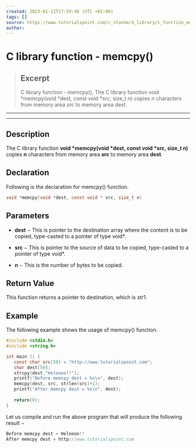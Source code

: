 ```yaml
---
created: 2023-01-12T17:59:48 (UTC +01:00)
tags: []
source: https://www.tutorialspoint.com/c_standard_library/c_function_memcpy.htm
author: 
---
```


# C library function - memcpy()

> ## Excerpt
> C library function - memcpy(),  The C library function void *memcpy(void *dest, const void *src, size_t n) copies n characters from memory area src to memory area dest.

---
---

  

## Description

The C library function **void \*memcpy(void \*dest, const void \*src, size\_t n)** copies **n** characters from memory area **src** to memory area **dest**.

## Declaration

Following is the declaration for memcpy() function.

```c
void *memcpy(void *dest, const void * src, size_t n)
```

## Parameters

-   **dest** − This is pointer to the destination array where the content is to be copied, type-casted to a pointer of type void\*.
    
-   **src** − This is pointer to the source of data to be copied, type-casted to a pointer of type void\*.
    
-   **n** − This is the number of bytes to be copied.
    

## Return Value

This function returns a pointer to destination, which is str1.

## Example

The following example shows the usage of memcpy() function.

```c
#include <stdio.h>
#include <string.h>

int main () {
   const char src[50] = "http://www.tutorialspoint.com";
   char dest[50];
   strcpy(dest,"Heloooo!!");
   printf("Before memcpy dest = %s\n", dest);
   memcpy(dest, src, strlen(src)+1);
   printf("After memcpy dest = %s\n", dest);
   
   return(0);
}
```

Let us compile and run the above program that will produce the following result −

```c
Before memcpy dest = Heloooo!!
After memcpy dest = http://www.tutorialspoint.com

```


